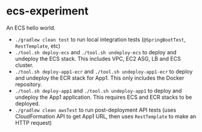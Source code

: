 # ecs-experiment

An ECS hello world.

* `./gradlew clean test` to run local integration tests (`@SpringBootTest`, `RestTemplate`, etc)
* `./tool.sh deploy-ecs` and `./tool.sh undeploy-ecs` to deploy and undeploy the ECS stack. This includes VPC, EC2 ASG, LB and ECS cluster.
* `./tool.sh deploy-app1-ecr` and `./tool.sh undeploy-app1-ecr` to deploy and undeploy the ECR stack for App1. This only includes the Docker repository.
* `./tool.sh deploy-app1` and `./tool.sh undeploy-app1` to deploy and undeploy the App1 application. This requires ECS and ECR stacks to be deployed.
* `./gradlew clean awsTest` to run post-deployment API tests (uses CloudFormation API to get App1 URL, then uses `RestTemplate` to make an HTTP request)
